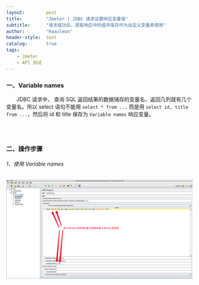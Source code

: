 ```yaml
---
layout:        post
title:         "Jmeter | JDBC 请求设置响应变量值"
subtitle:      "请求成功后，提取响应中的值并保存作为自定义变量来使用"
author:        "Haauleon"
header-style:  text
catalog:       true
tags:
    - Jmeter
    - API 测试
---
```


### 一、Variable names
&emsp;&emsp;JDBC 请求中， 查询 SQL 返回结果的数据储存的变量名，返回几列就有几个变量名。所以 select 语句不能用 `select * from ...` 而是用 `select id, title from ...`，然后将 id 和 title 保存为 `Variable names` 响应变量。      

<br>
<br>

### 二、操作步骤
###### 1、使用 Variable names
![](\img\in-post\post-jmeter\2022-07-19-jmeter-params-save-1.png)    